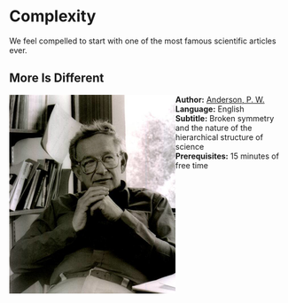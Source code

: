 # Complexity

We feel compelled to start with one of the most famous scientific articles ever.

## More Is Different

<img align="left" img src="Andersonphoto.jpg" width="300px"/>

**Author:** [Anderson, P. W.](https://en.wikipedia.org/wiki/Philip_W._Anderson)  
**Language:** English  
**Subtitle:** Broken symmetry and the nature of the hierarchical structure of science  
**Prerequisites:** 15 minutes of free time

